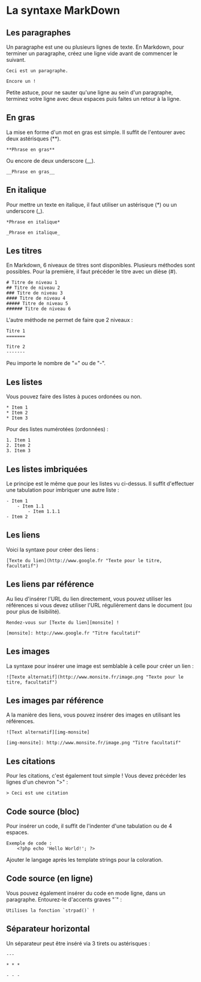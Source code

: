 # La syntaxe MarkDown

## Les paragraphes
Un paragraphe est une ou plusieurs lignes de texte. En Markdown, pour terminer un paragraphe, créez une ligne vide avant de commencer le suivant.
```
Ceci est un paragraphe.

Encore un !
```

Petite astuce, pour ne sauter qu'une ligne au sein d'un paragraphe, terminez votre ligne avec deux espaces puis faites un retour à la ligne.

## En gras
La mise en forme d'un mot en gras est simple. Il suffit de l'entourer avec deux astérisques (**).
```
**Phrase en gras**
```

Ou encore de deux underscore (__).
```
__Phrase en gras__
```

## En italique
Pour mettre un texte en italique, il faut utiliser un astérisque (*) ou un underscore (_).
```
*Phrase en italique*

_Phrase en italique_
```

## Les titres
En Markdown, 6 niveaux de titres sont disponibles. Plusieurs méthodes sont possibles.
Pour la première, il faut précéder le titre avec un dièse (#).
```
# Titre de niveau 1
## Titre de niveau 2
### Titre de niveau 3
#### Titre de niveau 4
##### Titre de niveau 5
###### Titre de niveau 6
```

L'autre méthode ne permet de faire que 2 niveaux :
```
Titre 1
=======

Titre 2
-------
```
Peu importe le nombre de "=" ou de "-".

## Les listes
Vous pouvez faire des listes à puces ordonées ou non.
```
* Item 1
* Item 2
* Item 3
```
Pour des listes numérotées (ordonnées) :
```
1. Item 1
2. Item 2
3. Item 3
```

## Les listes imbriquées
Le principe est le même que pour les listes vu ci-dessus. Il suffit d'effectuer une tabulation pour imbriquer une autre liste :
```
- Item 1
    - Item 1.1
        - Item 1.1.1
- Item 2
```

## Les liens
Voici la syntaxe pour créer des liens :
```
[Texte du lien](http://www.google.fr "Texte pour le titre, facultatif")
```

## Les liens par référence
Au lieu d'insérer l'URL du lien directement, vous pouvez utiliser les références si vous devez utiliser l'URL régulièrement dans le document (ou pour plus de lisibilité).
```
Rendez-vous sur [Texte du lien][monsite] !

[monsite]: http://www.google.fr "Titre facultatif"
```

## Les images
La syntaxe pour insérer une image est semblable à celle pour créer un lien :
```
![Texte alternatif](http://www.monsite.fr/image.png "Texte pour le titre, facultatif")
```

## Les images par référence
A la manière des liens, vous pouvez insérer des images en utilisant les références.
```
![Text alternatif][img-monsite]

[img-monsite]: http://www.monsite.fr/image.png "Titre facultatif"
```

## Les citations
Pour les citations, c'est également tout simple ! Vous devez précéder les lignes d'un chevron ">" :
```
> Ceci est une citation
```

## Code source (bloc)
Pour insérer un code, il suffit de l'indenter d'une tabulation ou de 4 espaces.
```
Exemple de code :
    <?php echo 'Hello World!'; ?>
```
Ajouter le langage après les template strings pour la coloration.

## Code source (en ligne)
Vous pouvez également insérer du code en mode ligne, dans un paragraphe. Entourez-le d'accents graves "`" :
```
Utilises la fonction `strpad()` !
```

## Séparateur horizontal
Un séparateur peut être inséré via 3 tirets ou astérisques :
```
---

* * *

- - -
```

